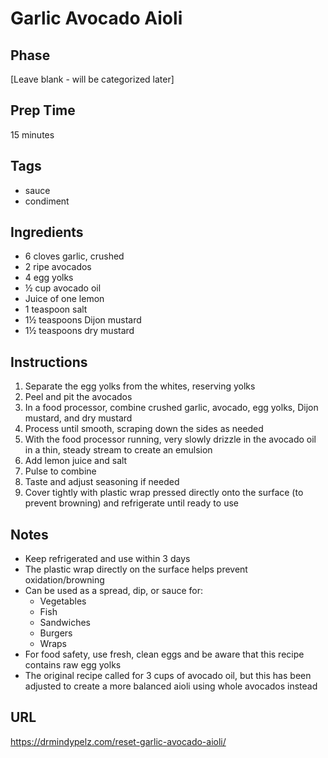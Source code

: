 # Garlic Avocado Aioli

## Phase
[Leave blank - will be categorized later]

## Prep Time
15 minutes

## Tags
- sauce
- condiment

## Ingredients
- 6 cloves garlic, crushed
- 2 ripe avocados
- 4 egg yolks
- ½ cup avocado oil
- Juice of one lemon
- 1 teaspoon salt
- 1½ teaspoons Dijon mustard
- 1½ teaspoons dry mustard

## Instructions
1. Separate the egg yolks from the whites, reserving yolks
2. Peel and pit the avocados
3. In a food processor, combine crushed garlic, avocado, egg yolks, Dijon mustard, and dry mustard
4. Process until smooth, scraping down the sides as needed
5. With the food processor running, very slowly drizzle in the avocado oil in a thin, steady stream to create an emulsion
6. Add lemon juice and salt
7. Pulse to combine
8. Taste and adjust seasoning if needed
9. Cover tightly with plastic wrap pressed directly onto the surface (to prevent browning) and refrigerate until ready to use

## Notes
- Keep refrigerated and use within 3 days
- The plastic wrap directly on the surface helps prevent oxidation/browning
- Can be used as a spread, dip, or sauce for:
  - Vegetables
  - Fish
  - Sandwiches
  - Burgers
  - Wraps
- For food safety, use fresh, clean eggs and be aware that this recipe contains raw egg yolks
- The original recipe called for 3 cups of avocado oil, but this has been adjusted to create a more balanced aioli using whole avocados instead

## URL
https://drmindypelz.com/reset-garlic-avocado-aioli/
